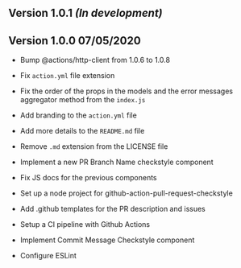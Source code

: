 ## Version 1.0.1 *(In development)*

## Version 1.0.0 07/05/2020
- Bump @actions/http-client from 1.0.6 to 1.0.8

- Fix `action.yml` file extension
- Fix the order of the props in the models and the error messages aggregator method from the `index.js`
- Add branding to the `action.yml` file
- Add more details to the `README.md` file

- Remove `.md` extension from the LICENSE file 

- Implement a new PR Branch Name checkstyle component
- Fix JS docs for the previous components

- Set up a node project for github-action-pull-request-checkstyle
- Add .github templates for the PR description and issues 
- Setup a CI pipeline with Github Actions
- Implement Commit Message Checkstyle component
- Configure ESLint
